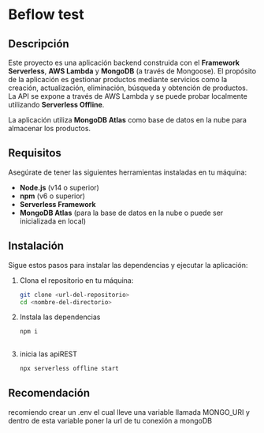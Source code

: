 # Beflow test

## Descripción

Este proyecto es una aplicación backend construida con el **Framework Serverless**, **AWS Lambda** y **MongoDB** (a través de Mongoose). 
El propósito de la aplicación es gestionar productos mediante servicios como la creación, actualización, eliminación, búsqueda y obtención de productos. 
La API se expone a través de AWS Lambda y se puede probar localmente utilizando **Serverless Offline**.

La aplicación utiliza **MongoDB Atlas** como base de datos en la nube para almacenar los productos.

## Requisitos

Asegúrate de tener las siguientes herramientas instaladas en tu máquina:

- **Node.js** (v14 o superior)
- **npm** (v6 o superior)
- **Serverless Framework** 
- **MongoDB Atlas** (para la base de datos en la nube o puede ser inicializada en local)

## Instalación

Sigue estos pasos para instalar las dependencias y ejecutar la aplicación:

1. Clona el repositorio en tu máquina:

   ```bash
   git clone <url-del-repositorio>
   cd <nombre-del-directorio>
2. Instala las dependencias
    ```bash
    npm i
  
4. inicia las apiREST
    ```bash
    npx serverless offline start

## Recomendación 

recomiendo crear un .env el cual lleve una variable llamada MONGO_URI y dentro de esta variable poner la url de tu conexión a mongoDB 

